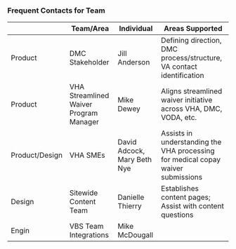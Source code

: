 ### Frequent Contacts for Team

|                |Team/Area | Individual                          |Areas Supported                         |
|----------------|-------------------------------|-----------------------------|---------------------------|
|Product|DMC Stakeholder | Jill Anderson       |Defining direction, DMC process/structure, VA contact identification          |
|Product|VHA Streamlined Waiver Program Manager| Mike Dewey     |Aligns streamlined waiver initiative across VHA, DMC, VODA, etc.         |
|Product/Design|VHA SMEs| David Adcock, Mary Beth Nye    |Assists in understanding the VHA processing for medical copay waiver submissions  |
|Design          |Sitewide Content Team          |Danielle Thierry    |Establishes content pages; Assist with content questions     |
|Engin          |VBS Team Integrations|Mike McDougall|   |
